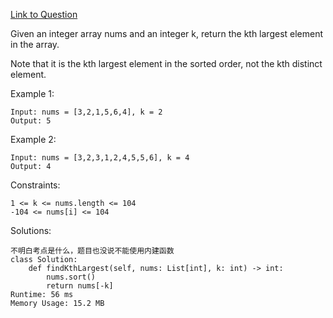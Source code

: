 [Link to Question](https://leetcode.com/explore/interview/card/top-interview-questions-medium/110/sorting-and-searching/800/)




Given an integer array nums and an integer k, return the kth largest element in the array.

Note that it is the kth largest element in the sorted order, not the kth distinct element.

 

Example 1:
```
Input: nums = [3,2,1,5,6,4], k = 2
Output: 5
```
Example 2:
```
Input: nums = [3,2,3,1,2,4,5,5,6], k = 4
Output: 4
 ```

Constraints:
```
1 <= k <= nums.length <= 104
-104 <= nums[i] <= 104
```

Solutions:
```
不明白考点是什么，题目也没说不能使用内建函数
class Solution:
    def findKthLargest(self, nums: List[int], k: int) -> int:
        nums.sort()
        return nums[-k]
Runtime: 56 ms
Memory Usage: 15.2 MB
```
